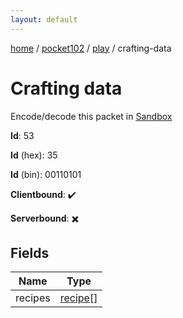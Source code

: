 ```yaml
---
layout: default
---
```


[home](/)  /  [pocket102](/protocol/pocket102)  /  [play](/protocol/pocket102/play)  /  crafting-data

# Crafting data

Encode/decode this packet in [Sandbox](../../../sandbox/pocket102#Play.CraftingData)

**Id**: 53

**Id** (hex): 35

**Id** (bin): 00110101

**Clientbound**: ✔️

**Serverbound**: ✖️

## Fields

Name | Type
---|---
recipes | [recipe](/protocol/pocket102/types/recipe)[]
